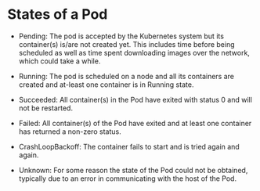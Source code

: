 # States of a Pod

- Pending: The pod is accepted by the Kubernetes system but its container(s) is/are not created yet. This includes time before being scheduled as well as time spent downloading images over the network, which could take a while.

- Running: The pod is scheduled on a node and all its containers are created and at-least one container is in Running state. 

- Succeeded: All container(s) in the Pod have exited with status 0 and will not be restarted.

- Failed: All container(s) of the Pod have exited and at least one container has returned a non-zero status.

- CrashLoopBackoff: The container fails to start and is tried again and again.

- Unknown: For some reason the state of the Pod could not be obtained, typically due to an error in communicating with the host of the Pod.
